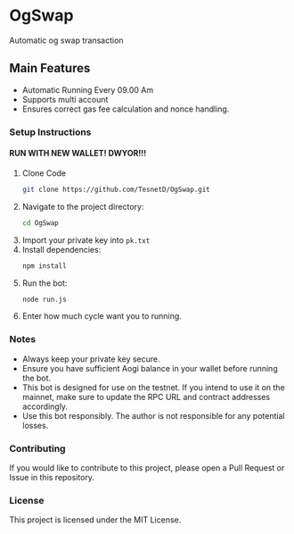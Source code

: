 # OgSwap
Automatic og swap transaction


## Main Features

- Automatic Running Every 09.00 Am
- Supports multi account
- Ensures correct gas fee calculation and nonce handling.

### Setup Instructions

#### RUN WITH NEW WALLET! DWYOR!!!

1. Clone Code
   ```sh
   git clone https://github.com/TesnetD/OgSwap.git
   ```
2. Navigate to the project directory:
   ```sh
   cd OgSwap
   ```
3. Import your private key into `pk.txt` 
4. Install dependencies:
   ```sh
   npm install
   ```
5. Run the bot:
   ```sh
   node run.js
   ```
6. Enter how much cycle want you to running.


### Notes
- Always keep your private key secure.
- Ensure you have sufficient Aogi balance in your wallet before running the bot.
- This bot is designed for use on the testnet. If you intend to use it on the mainnet, make sure to update the RPC URL and contract addresses accordingly.
- Use this bot responsibly. The author is not responsible for any potential losses.

### Contributing
If you would like to contribute to this project, please open a Pull Request or Issue in this repository.

### License
This project is licensed under the MIT License.





